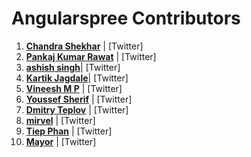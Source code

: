 Angularspree Contributors
============================================

1. **[Chandra Shekhar](https://github.com/zeus999)** | [Twitter]
2. **[Pankaj Kumar Rawat](https://github.com/pkrawat1)** | [Twitter]
3. **[ashish singh](https://github.com/ashish173)**| [Twitter]
4. **[Kartik Jagdale](https://github.com/kartikjagdale)**| [Twitter]
5. **[Vineesh M P](https://github.com/mpvineesh)** | [Twitter]
6. **[Youssef Sherif](https://github.com/youssefsharief)** | [Twitter]
7. **[Dmitry Teplov](https://github.com/t-p-l-k)** | [Twitter]
8. **[mirvel](https://github.com/mirvel)** | [Twitter]
9. **[Tiep Phan](https://github.com/tieppt)** | [Twitter]
10. **[Mayor](https://github.com/tieppt)** | [Twitter]
